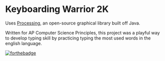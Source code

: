 # Keyboarding Warrior 2K
Uses [Processing](https://en.wikipedia.org/wiki/Processing_(programming_language)), an open-source graphical library built off Java.

Written for AP Computer Science Principles, this project was a playful way to develop typing skill by practicing typing the most used words in the english language.

[![forthebadge](https://forthebadge.com/images/badges/contains-technical-debt.svg)](https://forthebadge.com) 
